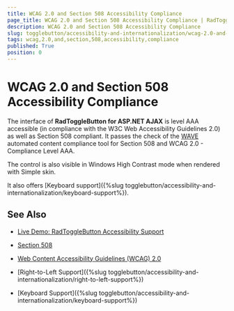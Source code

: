 ```yaml
---
title: WCAG 2.0 and Section 508 Accessibility Compliance
page_title: WCAG 2.0 and Section 508 Accessibility Compliance | RadToggleButton for ASP.NET AJAX Documentation
description: WCAG 2.0 and Section 508 Accessibility Compliance
slug: togglebutton/accessibility-and-internationalization/wcag-2.0-and-section-508-accessibility-compliance
tags: wcag,2.0,and,section,508,accessibility,compliance
published: True
position: 0
---
```


# WCAG 2.0 and Section 508 Accessibility Compliance

The interface of **RadToggleButton for ASP.NET AJAX** is level AAA accessible (in compliance with the W3C Web Accessibility Guidelines 2.0) as well as Section 508 compliant. It passes the check of the [WAVE](http://wave.webaim.org/) automated content compliance tool for Section 508 and WCAG 2.0 - Compliance Level AAA.

The control is also visible in Windows High Contrast mode when rendered with Simple skin.

It also offers [Keyboard support]({%slug togglebutton/accessibility-and-internationalization/keyboard-support%}).

## See Also

 * [Live Demo: RadToggleButton Accessibility Support](https://demos.telerik.com/aspnet-ajax/togglebutton/examples/accessibility-support/defaultcs.aspx)

 * [Section 508](http://www.section508.gov/)

 * [Web Content Accessibility Guidelines (WCAG) 2.0](https://www.w3.org/TR/WCAG/)

 * [Right-to-Left Support]({%slug togglebutton/accessibility-and-internationalization/right-to-left-support%})

 * [Keyboard Support]({%slug togglebutton/accessibility-and-internationalization/keyboard-support%})
